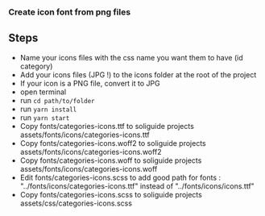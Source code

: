<!--
Soliguide: Useful information for those who need it

SPDX-FileCopyrightText: © 2025 Solinum

SPDX-License-Identifier: AGPL-3.0-only

This program is free software: you can redistribute it and/or modify
it under the terms of the GNU Affero General Public License as published
by the Free Software Foundation, either version 3 of the License, or
(at your option) any later version.

This program is distributed in the hope that it will be useful,
but WITHOUT ANY WARRANTY; without even the implied warranty of
MERCHANTABILITY or FITNESS FOR A PARTICULAR PURPOSE.  See the
GNU Affero General Public License for more details.

You should have received a copy of the GNU Affero General Public License
along with this program.  If not, see <https://www.gnu.org/licenses/>.
-->

### Create icon font from png files

## Steps

- Name your icons files with the css name you want them to have (id category)
- Add your icons files (JPG !) to the icons folder at the root of the project
- If your icon is a PNG file, convert it to JPG
- open terminal
- run `cd path/to/folder`
- run `yarn install`
- run `yarn start`
- Copy fonts/categories-icons.ttf to soliguide projects assets/fonts/icons/categories-icons.ttf
- Copy fonts/categories-icons.woff2 to soliguide projects assets/fonts/icons/categories-icons.woff2
- Copy fonts/categories-icons.woff to soliguide projects assets/fonts/icons/categories-icons.woff
- Edit fonts/categories-icons.scss to add good path for fonts : "../fonts/icons/categories-icons.ttf" instead of "../fonts/icons/icons.ttf"
- Copy fonts/categories-icons.scss to soliguide projects assets/css/categories-icons.scss
